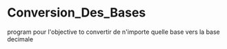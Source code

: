 # Conversion_Des_Bases
program pour l'objective to convertir de n'importe quelle base vers la base decimale 
